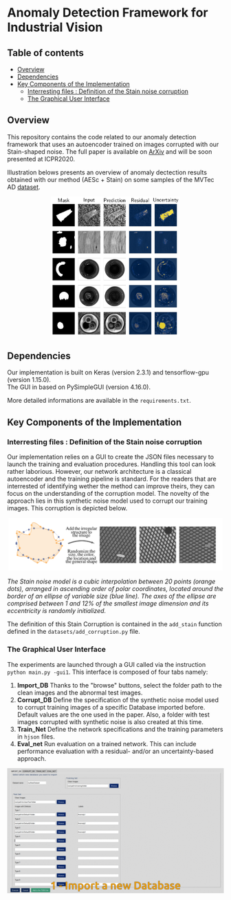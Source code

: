 # Anomaly Detection Framework for Industrial Vision

## Table of contents
- [Overview](#Overview)
- [Dependencies](#Dependencies)
- [Key Components of the Implementation](#Key-Components-of-the-Implementation)
  - [Interresting files : Definition of the Stain noise corruption](#Interresting-files-:-Definition-of-the-Stain-noise-corruption)
  - [The Graphical User Interface](#The-Graphical-User-Interface)

## Overview 

This repository contains the code related to our anomaly detection framework that uses an autoencoder trained on images corrupted with our Stain-shaped noise. The full paper is available on [ArXiv](https://arxiv.org/abs/2008.12977) and will be soon presented at ICPR2020. 

Illustration belows presents an overview of anomaly dectection results obtained with our method (AESc + Stain) on some samples of the MVTec AD [dataset](https://www.mvtec.com/company/research/datasets/mvtec-ad/). 

<p align="center">
  <img width="300" src="https://github.com/anncollin/AnomalyDetection-Keras/blob/master/ReadmeImgs/resultOverview.png"> <br>
</p> 

## Dependencies

Our implementation is built on Keras (version 2.3.1) and tensorflow-gpu (version 1.15.0). <br>
The GUI in based on PySimpleGUI (version 4.16.0). 

More detailed informations are available in the `requirements.txt`.

## Key Components of the Implementation 

### Interresting files : Definition of the Stain noise corruption

Our implementation relies on a GUI to create the JSON files necessary to launch the training and evaluation procedures. Handling this tool can look rather laborious. However, our network architecture is a classical autoencoder and the training pipeline is standard. For the readers that are interrested of identifying wether the method can improve theirs, they can focus on the understanding of the corruption model. The novelty of the approach lies in this synthetic noise model used to corrupt our training images. This corruption is depicted below. 

<p align="center">
  <img width="500" src="https://github.com/anncollin/AnomalyDetection-Keras/blob/master/ReadmeImgs/StainNoiseModel.png"> <br>
</p> 

*The Stain noise model is a cubic interpolation between 20 points (orange dots), arranged in ascending order of polar coordinates, located around the border of an ellipse of variable size (blue line). The axes of the ellipse are comprised between 1 and 12% of the smallest image dimension and its eccentricity is randomly initialized.*

The definition of this Stain Corruption is contained in the `add_stain` function defined in the `datasets/add_corruption.py` file.

### The Graphical User Interface 

The experiments are launched through a GUI called via the instruction `python main.py -gui1`. This interface is composed of four tabs namely:
1. **Import_DB** Thanks to the "browse" buttons, select the folder path to the clean images and the abnormal test images. 
2. **Corrupt_DB** Define the specification of the synthetic noise model used to corrupt training images of a specific Database imported before. Default values are the one used in the paper. Also, a folder with test images corrupted with synthetic noise is also created at this time. 
3. **Train_Net** Define the network specifications and the training parameters in `hjson` files. 
4. **Eval_net** Run evaluation on a trained network. This can include performance evaluation with a residual- and/or an uncertainty-based approach.

<p align="center">
  <img width="700" src="https://github.com/anncollin/AnomalyDetection-Keras/blob/master/ReadmeImgs/GUI.gif"> <br>
</p> 
